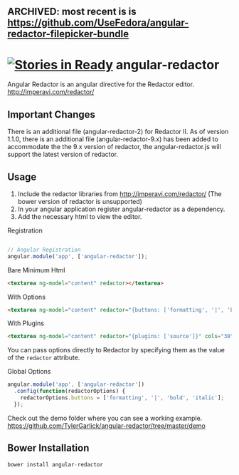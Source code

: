 ## ARCHIVED: most recent is is https://github.com/UseFedora/angular-redactor-filepicker-bundle

[![Stories in Ready](https://badge.waffle.io/TylerGarlick/angular-redactor.png?label=ready&title=Ready)](https://waffle.io/TylerGarlick/angular-redactor)
angular-redactor
================

Angular Redactor is an angular directive for the Redactor editor.  http://imperavi.com/redactor/


Important Changes
--------------

There is an additional file (angular-redactor-2) for Redactor II.
As of version 1.1.0, there is an additional file (angular-redactor-9.x) has been added to accommodate the the 9.x version of redactor, the angular-redactor.js will support the latest version of redactor.


Usage
--------------

1. Include the redactor libraries from http://imperavi.com/redactor/ (The bower version of redactor is unsupported)
2. In your angular application register angular-redactor as a dependency.
3. Add the necessary html to view the editor.

Registration

```js

// Angular Registration
angular.module('app', ['angular-redactor']);

```

Bare Minimum Html
```html
<textarea ng-model="content" redactor></textarea>
```

With Options
```html
<textarea ng-model="content" redactor="{buttons: ['formatting', '|', 'bold', 'italic']}" cols="30" rows="10"></textarea>
```

With Plugins
```html
<textarea ng-model="content" redactor="{plugins: ['source']}" cols="30" rows="10"></textarea>
```

You can pass options directly to Redactor by specifying them as the value of the `redactor` attribute.

Global Options
```js
angular.module('app', ['angular-redactor'])
  .config(function(redactorOptions) {
    redactorOptions.buttons = ['formatting', '|', 'bold', 'italic']; 
  });
```


Check out the demo folder where you can see a working example.  https://github.com/TylerGarlick/angular-redactor/tree/master/demo



Bower Installation
--------------
```js
bower install angular-redactor
```
